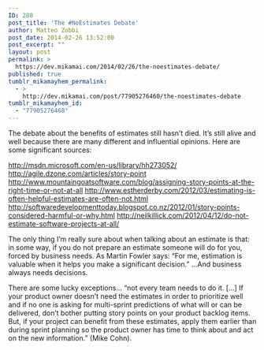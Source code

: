 ```yaml
---
ID: 280
post_title: 'The #NoEstimates Debate'
author: Matteo Zobbi
post_date: 2014-02-26 13:52:00
post_excerpt: ""
layout: post
permalink: >
  https://dev.mikamai.com/2014/02/26/the-noestimates-debate/
published: true
tumblr_mikamayhem_permalink:
  - >
    http://dev.mikamai.com/post/77905276460/the-noestimates-debate
tumblr_mikamayhem_id:
  - "77905276460"
---
```

The debate about the benefits of estimates still hasn’t died. It’s still alive and well because there are many different and influential opinions. <!--more-->Here are some significant sources:

<a href="http://msdn.microsoft.com/en-us/library/hh273052/">http://msdn.microsoft.com/en-us/library/hh273052/</a>
<a href="http://agile.dzone.com/articles/story-point">http://agile.dzone.com/articles/story-point</a>
<a href="http://www.mountaingoatsoftware.com/blog/assigning-story-points-at-the-right-time-or-not-at-all">http://www.mountaingoatsoftware.com/blog/assigning-story-points-at-the-right-time-or-not-at-all</a>
<a href="http://www.estherderby.com/2012/03/estimating-is-often-helpful-estimates-are-often-not.html">http://www.estherderby.com/2012/03/estimating-is-often-helpful-estimates-are-often-not.html</a>
<a href="http://softwaredevelopmenttoday.blogspot.co.nz/2012/01/story-points-considered-harmful-or-why.html">http://softwaredevelopmenttoday.blogspot.co.nz/2012/01/story-points-considered-harmful-or-why.html</a>
<a href="http://neilkillick.com/2012/04/12/do-not-estimate-software-projects-at-all/">http://neilkillick.com/2012/04/12/do-not-estimate-software-projects-at-all/</a>

The only thing I’m really sure about when talking about an estimate is that: in some way, if you do not prepare an estimate someone will do for you, forced by business needs. As Martin Fowler says: “For me, estimation is valuable when it helps you make a significant decision.” …And business always needs decisions.

There are some lucky exceptions… “not every team needs to do it. […] If your product owner doesn’t need the estimates in order to prioritize well and if no one is asking for multi-sprint predictions of what will or can be delivered, don’t bother putting story points on your product backlog items. But, if your project can benefit from these estimates, apply them earlier than during sprint planning so the product owner has time to think about and act on the new information.” (Mike Cohn).